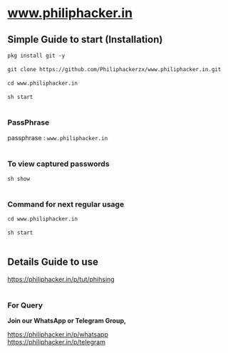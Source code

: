 # www.philiphacker.in

## Simple Guide to start (Installation) </h3>


`pkg install git -y` <br/><br/>
`git clone https://github.com/Philiphackerzx/www.philiphacker.in.git` <br/> <br/>
`cd www.philiphacker.in` <br/><br/>
`sh start` <br/><br/>

<h3> PassPhrase </h3>

passphrase : `www.philiphacker.in` <br/><br/>

<h3> To view captured passwords </h3>

`sh show` <br/><br/>

<h3> Command for next regular usage </h3>

`cd www.philiphacker.in` <br/><br/>
`sh start` <br/><br/>

## Details Guide to use </h3>

https://philiphacker.in/p/tut/phihsing <br/><br/>

<h3> For Query </h3>

<b>Join our WhatsApp or Telegram Group,</b>

https://philiphacker.in/p/whatsapp <br/>
https://philiphacker.in/p/telegram <br/><br/>
